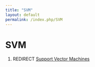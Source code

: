 ```yaml
---
title: "SVM"
layout: default
permalink: /index.php/SVM
---
```


# SVM

1. REDIRECT [Support Vector Machines](Support_Vector_Machines)